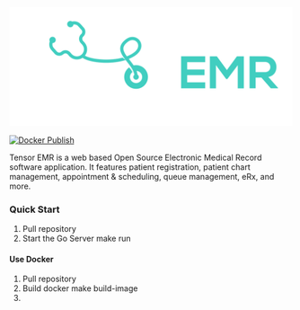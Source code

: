 ![Tensor EMR](./logo.png)

[![Docker Publish](https://github.com/Tensor-Systems/tensoremr-server/actions/workflows/docker-publish.yml/badge.svg)](https://github.com/Tensor-Systems/tensoremr-server/actions)

Tensor EMR is a web based Open Source Electronic Medical Record software application. It features patient registration, patient chart management, appointment & scheduling, queue management, eRx, and more. 

### Quick Start

1. Pull repository 
2. Start the Go Server
        make run

#### Use Docker
1. Pull repository 
2. Build docker
        make build-image 
3. 